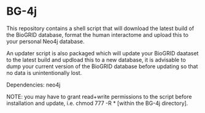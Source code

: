 # BG-4j
<p>This repository contains a shell script that will download the latest build of the BioGRID database, format the human interactome and upload this to your personal Neo4j database.</p>

<p>An updater script is also packaged which will update your BioGRID daataset to the latest build and updload this to a new database, it is advisable to dump your current version of the BioGRID database before updating so that no data is unintentionally lost.</p>

<p>Dependencies: neo4j</p>

<p>NOTE: you may have to grant read+write permissions to the script before installation and update, i.e. chmod 777 -R * [within the BG-4j directory].</p>
